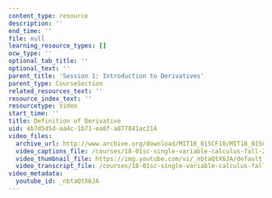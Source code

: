 ```yaml
---
content_type: resource
description: ''
end_time: ''
file: null
learning_resource_types: []
ocw_type: ''
optional_tab_title: ''
optional_text: ''
parent_title: 'Session 1: Introduction to Derivatives'
parent_type: CourseSection
related_resources_text: ''
resource_index_text: ''
resourcetype: Video
start_time: ''
title: Definition of Derivative
uid: 4b7d5d5d-aa4c-1b71-ea8f-a877841ac214
video_files:
  archive_url: http://www.archive.org/download/MIT18_01SCF10/MIT18_01SCF10Rec_01_300k.mp4
  video_captions_file: /courses/18-01sc-single-variable-calculus-fall-2010/d6813359b07f51f6a2c8f32df489e2c5_nbtaQtX6JA.vtt
  video_thumbnail_file: https://img.youtube.com/vi/_nbtaQtX6JA/default.jpg
  video_transcript_file: /courses/18-01sc-single-variable-calculus-fall-2010/dbae76a27a86f2ae03daee8095b7fc28_nbtaQtX6JA.pdf
video_metadata:
  youtube_id: _nbtaQtX6JA
---
```

